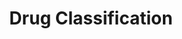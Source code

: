 ---
title: Drug Classification
emoji: 💊
colorFrom: yellow
colorTo: red
sdk: gradio
sdk_version: 5.25.2
app_file: drug_app.py
pinned: false
license: apache-2.0
---
